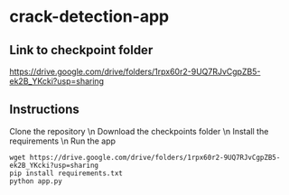 # crack-detection-app

## Link to checkpoint folder 

https://drive.google.com/drive/folders/1rpx60r2-9UQ7RJvCgpZB5-ek2B_YKcki?usp=sharing


## Instructions 
Clone the repository \n
Download the checkpoints folder \n
Install the requirements \n
Run the app 

~~~
wget https://drive.google.com/drive/folders/1rpx60r2-9UQ7RJvCgpZB5-ek2B_YKcki?usp=sharing
pip install requirements.txt
python app.py
~~~


